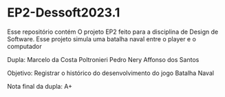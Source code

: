 # EP2-Dessoft2023.1
Esse repositório contém O projeto EP2 feito para a disciplina de Design de Software. Esse projeto simula uma batalha naval entre o player e o computador 


Dupla: Marcelo da Costa Poltronieri Pedro Nery Affonso dos Santos

Objetivo: Registrar o histórico do desenvolvimento do jogo Batalha Naval

Nota final da dupla: A+

